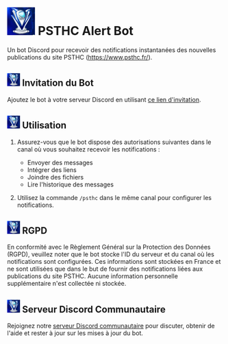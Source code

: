 # <img src="https://github.com/ElieTaillard/PSTHC-Alert-Bot/blob/main/logo.jpg" width="65" height="65"> PSTHC Alert Bot

Un bot Discord pour recevoir des notifications instantanées des nouvelles publications du site PSTHC (https://www.psthc.fr/).

## <img src="https://github.com/ElieTaillard/PSTHC-Alert-Bot/blob/main/logo.jpg" width="30" height="30"> Invitation du Bot

Ajoutez le bot à votre serveur Discord en utilisant [ce lien d'invitation](https://discord.com/api/oauth2/authorize?client_id=1162787779219042314&permissions=116736&scope=bot).

## <img src="https://github.com/ElieTaillard/PSTHC-Alert-Bot/blob/main/logo.jpg" width="30" height="30"> Utilisation

1. Assurez-vous que le bot dispose des autorisations suivantes dans le canal où vous souhaitez recevoir les notifications :
   - Envoyer des messages
   - Intégrer des liens
   - Joindre des fichiers
   - Lire l'historique des messages

2. Utilisez la commande `/psthc` dans le même canal pour configurer les notifications.

## <img src="https://github.com/ElieTaillard/PSTHC-Alert-Bot/blob/main/logo.jpg" width="30" height="30"> RGPD

En conformité avec le Règlement Général sur la Protection des Données (RGPD), veuillez noter que le bot stocke l'ID du serveur et du canal où les notifications sont configurées. Ces informations sont stockées en France et ne sont utilisées que dans le but de fournir des notifications liées aux publications du site PSTHC. Aucune information personnelle supplémentaire n'est collectée ni stockée.

## <img src="https://github.com/ElieTaillard/PSTHC-Alert-Bot/blob/main/logo.jpg" width="30" height="30"> Serveur Discord Communautaire

Rejoignez notre [serveur Discord communautaire](https://discord.gg/SebArsY4JN) pour discuter, obtenir de l'aide et rester à jour sur les mises à jour du bot.
